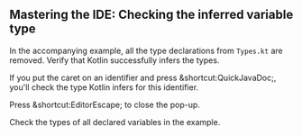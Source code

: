 ## Mastering the IDE: Checking the inferred variable type

In the accompanying example, all the type declarations from `Types.kt` are
removed. Verify that Kotlin successfully infers the types.

If you put the caret on an identifier and press <span
class="shortcut">&shortcut:QuickJavaDoc;</span>, you'll check the type Kotlin
infers for this identifier.

Press <span class="shortcut">&shortcut:EditorEscape;</span> to close the pop-up.

Check the types of all declared variables in the example.
